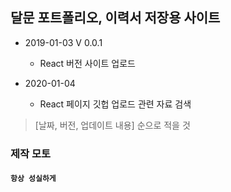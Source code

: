 ## 달문 포트폴리오, 이력서 저장용 사이트

- 2019-01-03 V 0.0.1
  - React 버전 사이트 업로드

- 2020-01-04 
  - React 페이지 깃헙 업로드 관련 자료 검색

> [날짜, 버전, 업데이트 내용] 순으로 적을 것

### 제작 모토

#### `항상 성실하게`